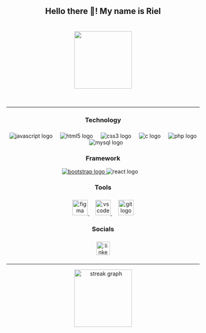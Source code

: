<h2 align="center">Hello there 👋! My name is Riel</h2>

###

<br clear="both">

<div align="center">
  <img height="150" src="https://i.pinimg.com/originals/52/a0/94/52a0949db5a90b7da4f9bddcf66b2a0c.gif"  />
</div>


<br clear="both">

<br>
<hr>

<h3 align="center"><strong>Technology</strong></h3>

###

<div align="center">
  <img src="https://img.shields.io/badge/JavaScript-F7DF1E?logo=javascript&logoColor=black&style=for-the-badge" alt="javascript logo"  />
  <img width="12" />
  <img src="https://img.shields.io/badge/HTML5-E34F26?logo=html5&logoColor=white&style=for-the-badge" alt="html5 logo"  />
  <img width="12" />
  <img src="https://img.shields.io/badge/CSS3-1572B6?logo=css3&logoColor=white&style=for-the-badge" alt="css3 logo"  />
  <img width="12" />
  <img src="https://img.shields.io/badge/C-A8B9CC?logo=c&logoColor=black&style=for-the-badge" alt="c logo"  />
  <img width="12" />
  <img src="https://img.shields.io/badge/PHP-777BB4?logo=php&logoColor=black&style=for-the-badge" alt="php logo"  />
  <img width="12" />
  <img src="https://img.shields.io/badge/MySQL-4479A1?logo=mysql&logoColor=white&style=for-the-badge" alt="mysql logo"  />
</div>

###

<h3 align="center"><strong>Framework</strong></h3>

<div align="center">
  <a href="https://getbootstrap.com/" target="_blank" rel="noreferrer"><img src="https://img.shields.io/badge/Bootstrap-7952B3?logo=bootstrap&logoColor=white&style=for-the-badge" alt="bootstrap logo"  /> </a>
  <img src="https://img.shields.io/badge/React-61DAFB?logo=react&logoColor=black&style=for-the-badge" alt="react logo"  />
  <img width="12" />
</div>

<h3 align="center"><strong>Tools</strong></h3>

###

<div align="center">
  <a href="https://www.figma.com/" target="_blank" rel="noreferrer"><img src="https://cdn.jsdelivr.net/gh/devicons/devicon/icons/figma/figma-original.svg" height="40" alt="figma logo"  /> </a>
  <img width="12" />
  <a href="https://code.visualstudio.com/" target="_blank" rel="noreferrer"><img src="https://cdn.jsdelivr.net/gh/devicons/devicon/icons/vscode/vscode-original.svg" height="40" alt="vscode logo"  /> </a>
  <img width="12" />
  <a href="https://git-scm.com/" target="_blank" rel="noreferrer"><img src="https://cdn.jsdelivr.net/gh/devicons/devicon/icons/git/git-original.svg" height="40" alt="git logo"  /> </a>
</div>

###

<h3 align="center"><strong>Socials</strong></h3>

###


<div align="center">
  <a href="https://www.linkedin.com/in/riel-jasper-apos-4202a124a/" target="_blank">
    <img src="https://img.shields.io/static/v1?message=LinkedIn&logo=linkedin&label=&color=0077B5&logoColor=white&labelColor=&style=for-the-badge" height="35" alt="linkedin logo"  />
  </a>
</div>

###

<hr>
<div align="center">
  <img src="https://streak-stats.demolab.com?user=rieljasperapos&locale=en&mode=daily&theme=dracula&hide_border=false&border_radius=5&order=3" height="150" alt="streak graph"  />
</div>



##
